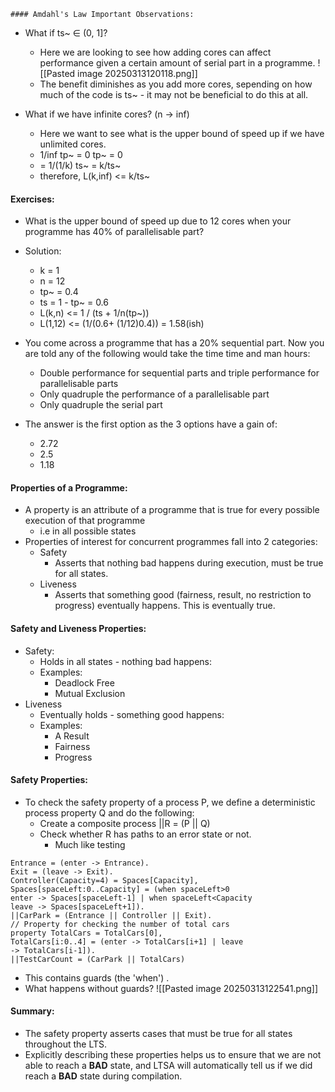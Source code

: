 	#### Amdahl's Law Important Observations:
- What if ts~ ∈ (0, 1]?
	- Here we are looking to see how adding cores can affect performance given a certain amount of serial part in a programme.
	![[Pasted image 20250313120118.png]]
	- The benefit diminishes as you add more cores, sepending on how much of the code is ts~ - it may not be beneficial to do this at all.

- What if we have infinite cores? (n -> inf)
	- Here we want to see what is the upper bound of speed up if we have unlimited cores.
	- 1/inf tp~ = 0 tp~ = 0
	- = 1/(1/k) ts~ = k/ts~
	-  therefore, L(k,inf) <= k/ts~

#### Exercises:
- What is the upper bound of speed up due to 12 cores when your programme has 40% of parallelisable part?
- Solution:
	- k = 1
	- n = 12
	- tp~ = 0.4
	- ts = 1 - tp~ = 0.6
	- L(k,n) <= 1 / (ts + 1/n(tp~))
	- L(1,12) <= (1/(0.6+ (1/12)0.4)) = 1.58(ish)

- You come across a programme that has a 20% sequential part. Now you are told any of the following would take the time time and man hours:
	- Double performance for sequential parts and triple performance for parallelisable parts
	- Only quadruple the performance of a parallelisable part
	- Only quadruple the serial part
- The answer is the first option as the 3 options have a gain of:
	- 2.72
	- 2.5
	- 1.18

#### Properties of a Programme: 
- A property is an attribute of a programme that is true for every possible execution of that programme
	- i.e in all possible states
- Properties of interest for concurrent programmes fall into 2 categories:
	- Safety
		- Asserts that nothing bad happens during execution, must be true for all states.
	- Liveness
		- Asserts that something good (fairness, result, no restriction to progress) eventually happens. This is eventually true.

#### Safety and Liveness Properties:
- Safety:
	- Holds in all states - nothing bad happens:
	- Examples:
		- Deadlock Free
		- Mutual Exclusion
- Liveness
	- Eventually holds - something good happens:
	- Examples:
		- A Result
		- Fairness
		- Progress

#### Safety Properties:
- To check the safety property of a process P, we define a deterministic process property Q and do the following:
	- Create a composite process ||R = (P || Q)
	- Check whether R has paths to an error state or not.
		- Much like testing
``` LTSA
Entrance = (enter -> Entrance).  
Exit = (leave -> Exit).  
Controller(Capacity=4) = Spaces[Capacity],  
Spaces[spaceLeft:0..Capacity] = (when spaceLeft>0  
enter -> Spaces[spaceLeft-1] | when spaceLeft<Capacity  
leave -> Spaces[spaceLeft+1]).  
||CarPark = (Entrance || Controller || Exit).  
// Property for checking the number of total cars  
property TotalCars = TotalCars[0],  
TotalCars[i:0..4] = (enter -> TotalCars[i+1] | leave  
-> TotalCars[i-1]).  
||TestCarCount = (CarPark || TotalCars)
```
- This contains guards (the 'when') .
- What happens without guards?
![[Pasted image 20250313122541.png]]

#### Summary:
- The safety property asserts cases that must be true for all states throughout the LTS.
- Explicitly describing these properties helps us to ensure that we are not able to reach a **BAD** state, and LTSA will automatically tell us if we did reach a **BAD** state during compilation.
